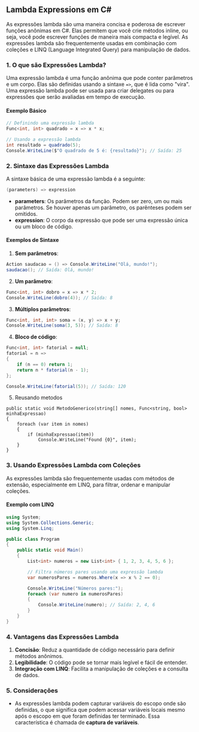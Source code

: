 ## Lambda Expressions em C#

As expressões lambda são uma maneira concisa e poderosa de escrever funções anônimas em C#. Elas permitem que você crie métodos inline, ou seja, você pode escrever funções de maneira mais compacta e legível. As expressões lambda são frequentemente usadas em combinação com coleções e LINQ (Language Integrated Query) para manipulação de dados.

### 1. O que são Expressões Lambda?

Uma expressão lambda é uma função anônima que pode conter parâmetros e um corpo. Elas são definidas usando a sintaxe `=>`, que é lida como "vira". Uma expressão lambda pode ser usada para criar delegates ou para expressões que serão avaliadas em tempo de execução.

#### Exemplo Básico

```csharp
// Definindo uma expressão lambda
Func<int, int> quadrado = x => x * x;

// Usando a expressão lambda
int resultado = quadrado(5);
Console.WriteLine($"O quadrado de 5 é: {resultado}"); // Saída: 25
```

### 2. Sintaxe das Expressões Lambda

A sintaxe básica de uma expressão lambda é a seguinte:

```csharp
(parameters) => expression
```

- **parameters**: Os parâmetros da função. Podem ser zero, um ou mais parâmetros. Se houver apenas um parâmetro, os parênteses podem ser omitidos.
- **expression**: O corpo da expressão que pode ser uma expressão única ou um bloco de código.

#### Exemplos de Sintaxe

1. **Sem parâmetros**:

```csharp
Action saudacao = () => Console.WriteLine("Olá, mundo!");
saudacao(); // Saída: Olá, mundo!
```

2. **Um parâmetro**:

```csharp
Func<int, int> dobro = x => x * 2;
Console.WriteLine(dobro(4)); // Saída: 8
```

3. **Múltiplos parâmetros**:

```csharp
Func<int, int, int> soma = (x, y) => x + y;
Console.WriteLine(soma(3, 5)); // Saída: 8
```

4. **Bloco de código**:

```csharp
Func<int, int> fatorial = null;
fatorial = n =>
{
    if (n == 0) return 1;
    return n * fatorial(n - 1);
};

Console.WriteLine(fatorial(5)); // Saída: 120
```

5. Reusando metodos

```
public static void MetodoGenerico(string[] nomes, Func<string, bool> minhaExpressao)
{    
    foreach (var item in nomes)
    {
        if (minhaExpressao(item))
            Console.WriteLine("Found {0}", item);
    }
}
```


### 3. Usando Expressões Lambda com Coleções

As expressões lambda são frequentemente usadas com métodos de extensão, especialmente em LINQ, para filtrar, ordenar e manipular coleções.

#### Exemplo com LINQ

```csharp
using System;
using System.Collections.Generic;
using System.Linq;

public class Program
{
    public static void Main()
    {
        List<int> numeros = new List<int> { 1, 2, 3, 4, 5, 6 };

        // Filtra números pares usando uma expressão lambda
        var numerosPares = numeros.Where(x => x % 2 == 0);

        Console.WriteLine("Números pares:");
        foreach (var numero in numerosPares)
        {
            Console.WriteLine(numero); // Saída: 2, 4, 6
        }
    }
}
```

### 4. Vantagens das Expressões Lambda

1. **Concisão**: Reduz a quantidade de código necessário para definir métodos anônimos.
2. **Legibilidade**: O código pode se tornar mais legível e fácil de entender.
3. **Integração com LINQ**: Facilita a manipulação de coleções e a consulta de dados.

### 5. Considerações

- As expressões lambda podem capturar variáveis do escopo onde são definidas, o que significa que podem acessar variáveis locais mesmo após o escopo em que foram definidas ter terminado. Essa característica é chamada de **captura de variáveis**.
